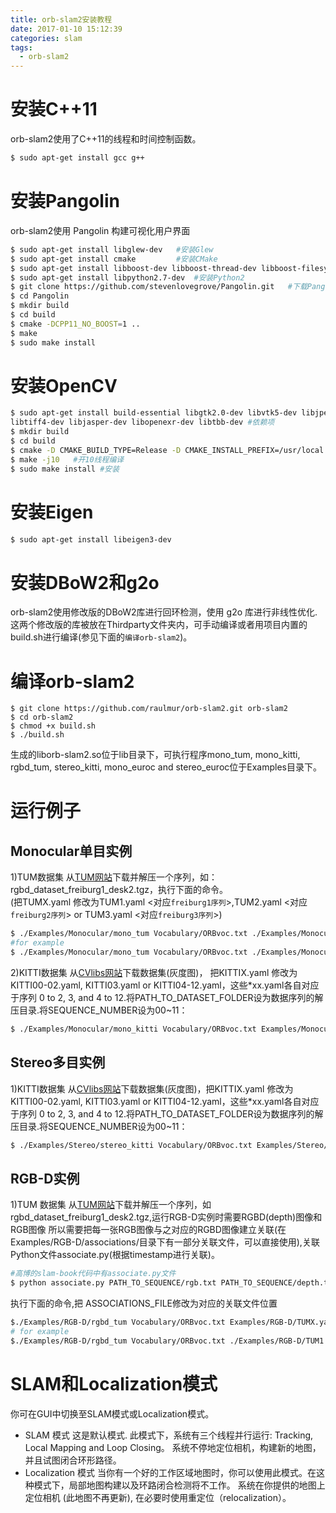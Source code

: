 ```yaml
---
title: orb-slam2安装教程
date: 2017-01-10 15:12:39
categories: slam
tags:
  - orb-slam2
---
```



# 安装C++11
orb-slam2使用了C++11的线程和时间控制函数。 
```bash
$ sudo apt-get install gcc g++  
```
# 安装Pangolin
orb-slam2使用 Pangolin 构建可视化用户界面  
```bash
$ sudo apt-get install libglew-dev   #安装Glew  
$ sudo apt-get install cmake         #安装CMake  
$ sudo apt-get install libboost-dev libboost-thread-dev libboost-filesystem-dev  #安装Boost
$ sudo apt-get install libpython2.7-dev  #安装Python2 
$ git clone https://github.com/stevenlovegrove/Pangolin.git   #下载Pangolin
$ cd Pangolin  
$ mkdir build  
$ cd build  
$ cmake -DCPP11_NO_BOOST=1 ..  
$ make  
$ sudo make install
```
# 安装OpenCV
```bash
$ sudo apt-get install build-essential libgtk2.0-dev libvtk5-dev libjpeg-dev 
libtiff4-dev libjasper-dev libopenexr-dev libtbb-dev #依赖项
$ mkdir build
$ cd build
$ cmake -D CMAKE_BUILD_TYPE=Release -D CMAKE_INSTALL_PREFIX=/usr/local ..
$ make -j10   #开10线程编译
$ sudo make install #安装
```

# 安装Eigen
``` bash
$ sudo apt-get install libeigen3-dev  
```

# 安装DBoW2和g2o
  orb-slam2使用修改版的DBoW2库进行回环检测，使用 g2o 库进行非线性优化.  
  这两个修改版的库被放在Thirdparty文件夹内，可手动编译或者用项目内置的build.sh进行编译(参见下面的`编译orb-slam2`)。 
  
# 编译orb-slam2
```
$ git clone https://github.com/raulmur/orb-slam2.git orb-slam2  
$ cd orb-slam2  
$ chmod +x build.sh  
$ ./build.sh  
```
生成的liborb-slam2.so位于lib目录下，可执行程序mono_tum, mono_kitti, rgbd_tum, stereo_kitti, mono_euroc and stereo_euroc位于Examples目录下。
#  运行例子
## Monocular单目实例
1)TUM数据集
从[TUM网站](http://vision.in.tum.de/data/datasets/rgbd-dataset/download)下载并解压一个序列，如：rgbd_dataset_freiburg1_desk2.tgz，执行下面的命令。  
(把TUMX.yaml 修改为TUM1.yaml <对应`freiburg1序列`>,TUM2.yaml <对应`freiburg2序列`> or TUM3.yaml <对应`freiburg3序列`>)  
```bash
$ ./Examples/Monocular/mono_tum Vocabulary/ORBvoc.txt ./Examples/Monocular/TUMX.yaml PATH_TO_SEQUENCE_FOLDER   
#for example
$ ./Examples/Monocular/mono_tum Vocabulary/ORBvoc.txt ./Examples/Monocular/TUM1.yaml ../tum_data/rgbd_dataset_freiburg1_desk2/
```
2)KITTI数据集
从[CVlibs网站]( http://www.cvlibs.net/datasets/kitti/eval_odometry.php)下载数据集(灰度图)， 把KITTIX.yaml  修改为 KITTI00-02.yaml, KITTI03.yaml or KITTI04-12.yaml，这些*xx.yaml各自对应于序列 0 to 2, 3, and 4 to 12.将PATH_TO_DATASET_FOLDER设为数据序列的解压目录.将SEQUENCE_NUMBER设为00~11： 
```bash
$ ./Examples/Monocular/mono_kitti Vocabulary/ORBvoc.txt Examples/Monocular/KITTIX.yaml PATH_TO_DATASET_FOLDER/dataset/sequences/SEQUENCE_NUMBER
```

## Stereo多目实例
1)KITTI数据集
从[CVlibs网站]( http://www.cvlibs.net/datasets/kitti/eval_odometry.php)下载数据集(灰度图)，把KITTIX.yaml  修改为 KITTI00-02.yaml, KITTI03.yaml or KITTI04-12.yaml，这些*xx.yaml各自对应于序列 0 to 2, 3, and 4 to 12.将PATH_TO_DATASET_FOLDER设为数据序列的解压目录.将SEQUENCE_NUMBER设为00~11：
```bash
$ ./Examples/Stereo/stereo_kitti Vocabulary/ORBvoc.txt Examples/Stereo/KITTIX.yaml PATH_TO_DATASET_FOLDER/dataset/sequences/SEQUENCE_NUMBER
```


## RGB-D实例
1)TUM 数据集
从[TUM网站](http://vision.in.tum.de/data/datasets/rgbd-dataset/download)下载并解压一个序列，如rgbd_dataset_freiburg1_desk2.tgz,运行RGB-D实例时需要RGBD(depth)图像和RGB图像
所以需要把每一张RGB图像与之对应的RGBD图像建立关联(在Examples/RGB-D/associations/目录下有一部分关联文件，可以直接使用),关联Python文件associate.py(根据timestamp进行关联)。       
```bash
#高博的slam-book代码中有associate.py文件
$ python associate.py PATH_TO_SEQUENCE/rgb.txt PATH_TO_SEQUENCE/depth.txt > associations.txt  
```

执行下面的命令,把 ASSOCIATIONS_FILE修改为对应的关联文件位置
```bash
$./Examples/RGB-D/rgbd_tum Vocabulary/ORBvoc.txt Examples/RGB-D/TUMX.yaml PATH_TO_SEQUENCE_FOLDER ASSOCIATIONS_FILE  
# for example  
$./Examples/RGB-D/rgbd_tum Vocabulary/ORBvoc.txt ./Examples/RGB-D/TUM1.yaml  ../tum-data/rgbd_dataset_freiburg1_desk2/ ./Examples/RGB-D/associations/fr1_desk2.txt   
```

# SLAM和Localization模式
你可在GUI中切换至SLAM模式或Localization模式。
* SLAM 模式
    这是默认模式. 此模式下，系统有三个线程并行运行: Tracking, Local Mapping and Loop Closing。 
    系统不停地定位相机，构建新的地图，并且试图闭合环形路径。
* Localization 模式
    当你有一个好的工作区域地图时，你可以使用此模式。在这种模式下，局部地图构建以及环路闭合检测将不工作。 
    系统在你提供的地图上定位相机 (此地图不再更新), 在必要时使用重定位（relocalization）。
